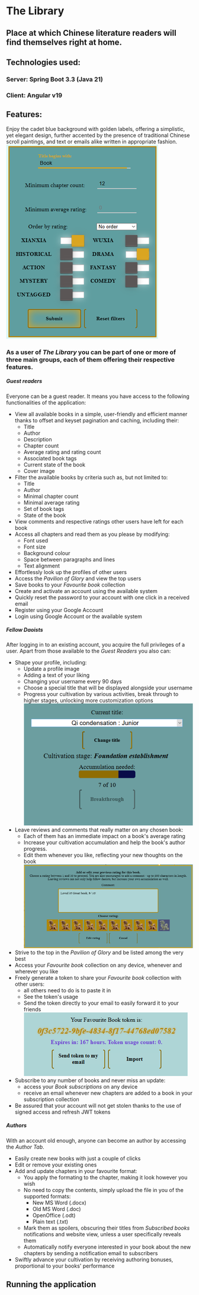 # The Library
## Place at which Chinese literature readers will find themselves right at home.

## Technologies used:

### Server: Spring Boot 3.3 (Java 21)
### Client: Angular v19

## Features:

Enjoy the cadet blue background with golden labels, offering a simplistic, yet elegant design, further accented by the presence of traditional Chinese
scroll paintings, and text or emails alike written in appropriate fashion.
![filter_box.png](readmeAssets/filter_box.png)

### As a user of *The Library* you can be part of one or more of three main groups, each of them offering their respective features.

##### Guest readers

Everyone can be a guest reader. It means you have access to the following functionalities of the application:
- View all available books in a simple, user-friendly and efficient manner thanks to offset and keyset pagination and caching, including their:
    - Title
    - Author
    - Description
    - Chapter count
    - Average rating and rating count
    - Associated book tags
    - Current state of the book
    - Cover image
- Filter the available books by criteria such as, but not limited to:
    - Title
    - Author
    - Minimal chapter count
    - Minimal average rating
    - Set of book tags
    - State of the book
- View comments and respective ratings other users have left for each book
- Access all chapters and read them as you please by modifying:
    - Font used
    - Font size
    - Background colour
    - Space between paragraphs and lines
    - Text alignment
- Effortlessly look up the profiles of other users
- Access the *Pavilion of Glory* and view the top users
- Save books to your *Favourite book* collection
- Create and activate an account using the available system
- Quickly reset the password to your account with one click in a received email
- Register using your Google Account
- Login using Google Account or the available system

##### Fellow Daoists
After logging in to an existing account, you acquire the full privileges of a user.
Apart from those available to the *Guest Readers* you also can:
- Shape your profile, including:
    - Update a profile image
    - Adding a text of your liking
    - Changing your username every 90 days
    - Choose a special title that will be displayed alongside your username
    - Progress your cultivation by various activities, break through to higher stages, unlocking more customization options
      ![progress.png](readmeAssets/progress.png)
- Leave reviews and comments that really matter on any chosen book:
    - Each of them has an immediate impact on a book's average rating
    - Increase your cultivation accumulation and help the book's author progress.
    - Edit them whenever you like, reflecting your new thoughts on the book
  ![rating.png](readmeAssets/rating.png)
- Strive to the top in the *Pavilion of Glory* and be listed among the very best
- Access your *Favourite book* collection on any device, whenever and wherever you like
- Freely generate a token to share your *Favourite book* collection with other users:
    - all others need to do is to paste it in
    - See the token's usage
    - Send the token directly to your email to easily forward it to your friends  
    ![token.png](readmeAssets/token.png)
- Subscribe to any number of books and never miss an update:
    - access your *Book subscriptions* on any device
    - receive an email whenever new chapters are added to a book in your subscription collection
- Be assured that your account will not get stolen thanks to the use of signed access and refresh JWT tokens

##### Authors
With an account old enough, anyone can become an author by accessing the *Author Tab*.
- Easily create new books with just a couple of clicks
- Edit or remove your existing ones
- Add and update chapters in your favourite format:
    - You apply the formating to the chapter, making it look however you wish
    - No need to copy the contents, simply upload the file in you of the supported formats:
        - New MS Word (.docx)
        - Old MS Word (.doc)
        - OpenOffice (.odt)
        - Plain text (.txt)
    - Mark them as spoilers, obscuring their titles from *Subscribed books* notifications and website view, unless a
      user specifically reveals them
    - Automatically notify everyone interested in your book about the new chapters by sending a notification email to subscribers
- Swiftly advance your cultivation by receiving authoring bonuses, proportional to your books' performance


## Running the application
